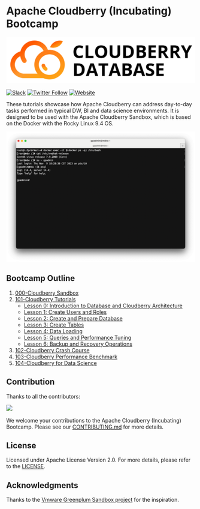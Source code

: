 # Apache Cloudberry (Incubating) Bootcamp

![Cloudberry Logo](./images/cloudberrydb_logo.png)

[![Slack](https://img.shields.io/badge/Join_Slack-6a32c9)](https://communityinviter.com/apps/cloudberrydb/welcome)
[![Twitter Follow](https://img.shields.io/twitter/follow/cloudberrydb)](https://twitter.com/cloudberrydb)
[![Website](https://img.shields.io/badge/Visit%20Website-eebc46)](https://cloudberry.apache.org)

These tutorials showcase how Apache Cloudberry can address day-to-day tasks performed in typical DW, BI and data science environments. It is designed to be used with the Apache Cloudberry Sandbox, which is based on the Docker with the Rocky Linux 9.4 OS.

![Cloudberry Sandbox](./images/cbdb-sandbox.png)

## Bootcamp Outline

1. [000-Cloudberry Sandbox](./000-cbdb-sandbox/)
2. [101-Cloudberry Tutorials](./101-cbdb-tutorials)
   - [Lesson 0: Introduction to Database and Cloudberry Architecture](./101-cbdb-tutorials/101-0-introduction-to-database-and-cloudberrydb-architecture.md)
   - [Lesson 1: Create Users and Roles](./101-cbdb-tutorials/101-1-create-users-and-roles.md)
   - [Lesson 2: Create and Prepare Database](./101-cbdb-tutorials/101-2-create-and-prepare-database.md)
   - [Lesson 3: Create Tables](./101-cbdb-tutorials/101-3-create-tables.md)
   - [Lesson 4: Data Loading](./101-cbdb-tutorials/101-4-data-loading.md)
   - [Lesson 5: Queries and Performance Tuning](./101-cbdb-tutorials/101-5-queries-and-performance-tuning.md)
   - [Lesson 6: Backup and Recovery Operations](./101-cbdb-tutorials/101-6-backup-and-recovery-operations.md)
3. [102-Cloudberry Crash Course](./102-cbdb-crash-course/)
4. [103-Cloudberry Performance Benchmark](./103-cbdb-performance-benchmark/)
5. [104-Cloudberry for Data Science](./104-cbdb-for-datascience/)

## Contribution

Thanks to all the contributors:

<a href="https://github.com/cloudberrydb/bootcamp/graphs/contributors">
  <img src="https://contrib.rocks/image?repo=cloudberrydb/bootcamp" />
</a>

We welcome your contributions to the Apache Cloudberry (Incubating) Bootcamp. Please see our [CONTRIBUTING.md](./CONTRIBUTING.md) for more details.

## License

Licensed under Apache License Version 2.0. For more details, please refer to
the [LICENSE](./LICENSE).

## Acknowledgments

Thanks to the [Vmware Greenplum Sandbox
project](https://github.com/vmware-archive/gpdb-sandbox-tutorials.git) for the
inspiration.
